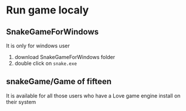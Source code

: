 # Run game localy

## SnakeGameForWindows
   It is only for windows user 
   1. download SnakeGameForWindows folder
   2. double click on ```snake.exe```

## snakeGame/Game of fifteen
   It is available for all those users who have a Love game engine install on their system
